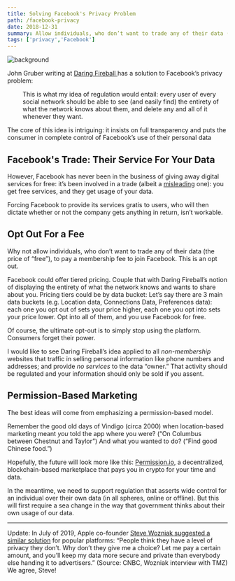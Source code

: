 ```yaml
---
title: Solving Facebook's Privacy Problem
path: /facebook-privacy
date: 2018-12-31
summary: Allow individuals, who don’t want to trade any of their data (the price of “free”), to opt out by paying a membership fee.
tags: ['privacy','Facebook']
---
```


![background](https://res.cloudinary.com/icecloud7/image/upload/q_auto,f_auto/v1563045822/facebook-privacy_yyswvm.png)

<p>John Gruber writing at <a href="https://daringfireball.net/" target="_blank" rel="noopener">Daring Fireball </a>has a solution to Facebook&rsquo;s privacy problem:</p>
<p style="padding-left: 2.5em;">
This is what my idea of regulation would entail: every user of every social network should be able to see (and easily find) the entirety of what the network knows about them, and delete any and all of it whenever they want.</p>
</p>
<p>The core of this idea is intriguing: it insists on full transparency and puts the consumer in complete control of Facebook&rsquo;s use of their personal data</p>
<h2>Facebook's Trade: Their Service For Your Data</h2>
<p>However, Facebook has never been in the business of giving away digital services for free: it&rsquo;s been involved in a trade (albeit a <a href="https://tech.slashdot.org/story/18/12/18/1952236/turning-off-facebook-location-tracking-doesnt-stop-it-from-tracking-your-location" target="_blank" rel="noopener">misleading</a> one): you get free services, and they get usage of your data.</p>
<p>Forcing Facebook to provide its services gratis to users, who will then dictate whether or not the company gets anything in return, isn&rsquo;t workable.</p>
<h2>Opt Out For a Fee</h2>
<p>Why not allow individuals, who don&rsquo;t want to trade any of their data (the price of &ldquo;free&rdquo;), to pay a membership fee to join Facebook. This is an opt out.</p>
<p>Facebook could offer tiered pricing. Couple that with Daring Fireball&rsquo;s notion of displaying the entirety of what the network knows and wants to share about you. Pricing tiers could be by data bucket: Let&rsquo;s say there are 3 main data buckets (e.g. Location data, Connections Data, Preferences data): each one you opt out of sets your price higher, each one you opt into sets your price lower. Opt into all of them, and you use Facebook for free.</p>
<p>Of course, the ultimate opt-out is to simply stop using the platform. Consumers forget their power.</p>
<p>I would like to see Daring Fireball&rsquo;s idea applied to all <em>non-membership</em> websites that traffic in selling personal information like phone numbers and addresses; and provide <em>no services</em> to the data &ldquo;owner.&rdquo; That activity should be regulated and your information should only be sold if you assent.</p>
<h2>Permission-Based Marketing</h2>
<p>The best ideas will come from emphasizing a permission-based model.</p>
<p>Remember the good old days of Vindigo (circa 2000) when location-based marketing meant <em>you</em> told the app where you were? (&ldquo;On Columbus between Chestnut and Taylor&rdquo;) And what you wanted to do? (&ldquo;Find good Chinese food.&rdquo;)</p>
<p>Hopefully, the future will look more like this: <a href="https://permission.io/" target="_blank" rel="noopener">Permission.io</a>, a decentralized, blockchain-based marketplace that pays you in crypto for your time and data.</p>
<p>In the meantime, we need to support regulation that asserts wide control for an individual over their own data (in all spheres, online or offline). But this will first require a sea change in the way that government thinks about their own usage of our data.</p>

<hr>

Update: In July of 2019, Apple co-founder <a href="https://www.cnbc.com/2019/07/09/apple-co-founder-steve-wozniak-get-off-facebook.html" target="blank">Steve Wozniak suggested a similar solution</a> for popular platforms: “People think they have a level of privacy they don’t. Why don’t they give me a choice? Let me pay a certain amount, and you’ll keep my data more secure and private than everybody else handing it to advertisers.” (Source: CNBC, Wozniak interview with TMZ) We agree, Steve!

